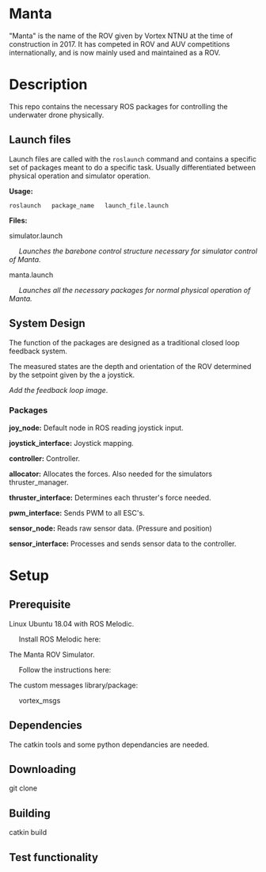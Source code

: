 # Manta
"Manta" is the name of the ROV given by Vortex NTNU at the time of construction in 2017.
It has competed in ROV and AUV competitions internationally, and is now mainly used and maintained as a ROV.

# Description
This repo contains the necessary ROS packages for controlling the underwater drone physically.

## Launch files
Launch files are called with the `roslaunch` command and contains a specific set of packages meant to do a specific task. Usually differentiated between physical operation and simulator operation.


**Usage:**

`roslaunch   package_name   launch_file.launch`

**Files:**

simulator.launch

&nbsp;&nbsp;&nbsp;&nbsp; *Launches the barebone control structure necessary for simulator control of Manta.*
  
manta.launch

&nbsp;&nbsp;&nbsp;&nbsp; *Launches all the necessary packages for normal physical operation of Manta.*

## System Design

The function of the packages are designed as a traditional closed loop feedback system.

The measured states are the depth and orientation of the ROV determined by the setpoint given by the a joystick.

*Add the feedback loop image*.

### Packages

**joy_node:** Default node in ROS reading joystick input.

**joystick_interface:** Joystick mapping.

**controller:** Controller.

**allocator:** Allocates the forces. Also needed for the simulators thruster_manager.

**thruster_interface:** Determines each thruster's force needed.

**pwm_interface:** Sends PWM to all ESC's.

**sensor_node:** Reads raw sensor data. (Pressure and position)

**sensor_interface:** Processes and sends sensor data to the controller.

# Setup

## Prerequisite

Linux Ubuntu 18.04 with ROS Melodic.

&nbsp;&nbsp;&nbsp;&nbsp; Install ROS Melodic here:

The Manta ROV Simulator.

&nbsp;&nbsp;&nbsp;&nbsp; Follow the instructions here:

The custom messages library/package:

&nbsp;&nbsp;&nbsp;&nbsp; vortex_msgs


## Dependencies

The catkin tools and some python dependancies are needed.

## Downloading

git clone

## Building

catkin build

## Test functionality
